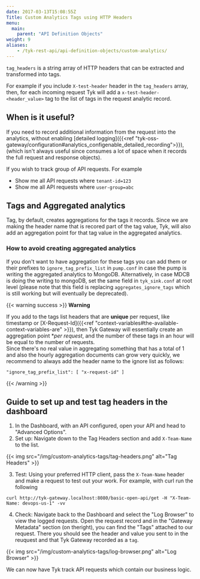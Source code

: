 ```yaml
---
date: 2017-03-13T15:08:55Z
Title: Custom Analytics Tags using HTTP Headers
menu:
  main:
    parent: "API Definition Objects"
weight: 9
aliases:
    - /tyk-rest-api/api-definition-objects/custom-analytics/
--- 
```


`tag_headers` is a string array of HTTP headers that can be extracted and transformed into tags.

For example if you include `X-test-header` header in the `tag_headers` array, then, for each incoming request Tyk will add a `x-test-header-<header_value>` tag to the list of tags in the request analytic record.


## When is it useful?

If you need to record additional information from the request into the analytics, without enabling [detailed logging]({{<ref "tyk-oss-gateway/configuration#analytics_configenable_detailed_recording">}}), (which isn't always useful since consumes a lot of space when it records the full request and response objects).

If you wish to track group of API requests.  For example
- Show me all API requests where `tenant-id=123` 
- Show me all API requests where `user-group=abc`


## Tags and Aggregated analytics

Tag, by default, creates aggregations for the tags it records. Since we are making the header name that is recored part of the tag value, Tyk, will also add an aggregation point for that tag value in the aggregated analytics.

### How to avoid creating aggregated analytics
If you don't want to have aggregation for these tags you can add them or their prefixes to `ignore_tag_prefix_list` in `pump.conf` in case the pump is writing the aggregated analytics to MongoDB. Alternatively, in case MDCB is doing the writing to mongoDB, set the same field in `tyk_sink.conf` at root level (please note that this field is replacing `aggregates_ignore_tags` which is still working but will eventually be deprecated).

{{< warning success >}}
**Warning**

If you add to the tags list headers that are **unique** per request, like timestamp or [X-Request-Id]({{<ref "context-variables#the-available-context-variables-are" >}}), then Tyk Gateway will essentially create an aggregation point **per request*, and the number of these tags in an hour will be equal to the number of requests.
<br/>
Since there's no real value in aggregating something that has a total of 1 and also the hourly aggregation documents can grow very quickly, we recommend to always add the header name to the ignore list as follows:

    "ignore_tag_prefix_list": [ "x-request-id" ]

{{< /warning >}}


## Guide to set up and test tag headers in the dashboard

1. In the Dashboard, with an API configured, open your API and head to "Advanced Options".
2. Set up: Navigate down to the Tag Headers section and add `X-Team-Name` to the list.

{{< img src="/img/custom-analytics-tags/tag-headers.png" alt="Tag Headers" >}}

3. Test: Using your preferred HTTP client, pass the `X-Team-Name` header and make a request to test out your work. For example, with curl run the following
```curl
curl http://tyk-gateway.localhost:8080/basic-open-api/get -H "X-Team-Name: devops-us-1" -vv
```

4. Check: Navigate back to the Dashboard and select the "Log Browser" to view the logged requests. Open the request record and in the "Gateway Metadata" section (on theright), you can find the "Tags" attached to our request. There you should see the header and value you sent to in the reuquest and that Tyk Gateway recorded as a `tag`.

{{< img src="/img/custom-analytics-tags/log-browser.png" alt="Log Browser" >}}

We can now have Tyk track API requests which contain our business logic.